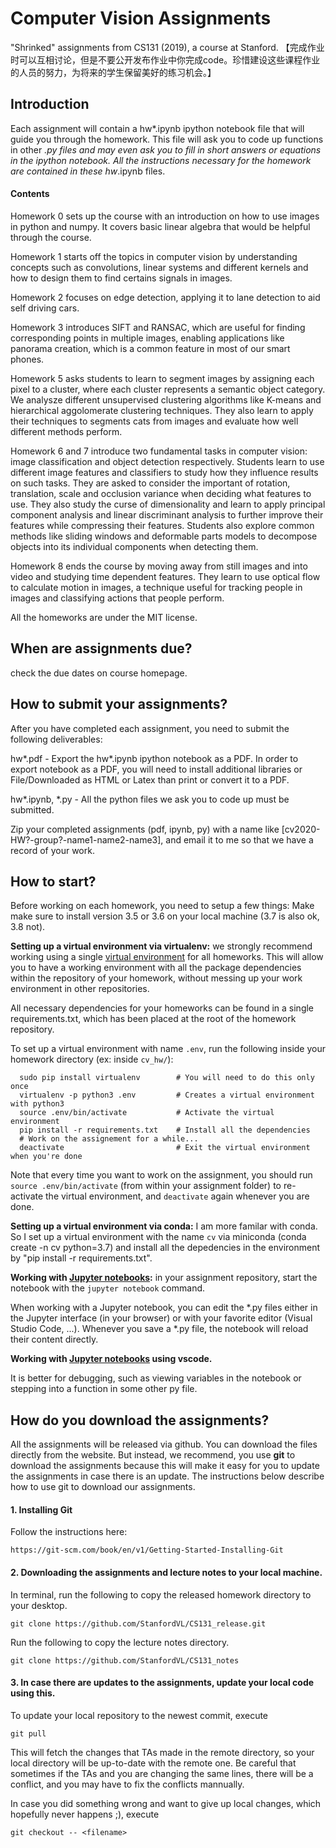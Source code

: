 # Computer Vision Assignments
"Shrinked" assignments from CS131 (2019), a course at Stanford. 【完成作业时可以互相讨论，但是不要公开发布作业中你完成code。珍惜建设这些课程作业的人员的努力，为将来的学生保留美好的练习机会。】

## Introduction
Each assignment will contain a hw*.ipynb ipython notebook file that will guide you through the homework. This file will ask you to code up functions in other *.py files and may even ask you to fill in short answers or equations in the ipython notebook. All the instructions necessary for the homework are contained in these hw*.ipynb files.

#### Contents
Homework 0 sets up the course with an introduction on how to use images in python and numpy. It covers basic linear algebra that would be helpful through the course.

Homework 1 starts off the topics in computer vision by understanding concepts such as convolutions, linear systems and different kernels and how to design them to find certains signals in images. 

Homework 2 focuses on edge detection, applying it to lane detection to aid self driving cars. 

Homework 3 introduces SIFT and RANSAC, which are useful for finding corresponding points in multiple images, enabling applications like panorama creation, which is a common feature in most of our smart phones.

<!---
Moving beyond pixels and edges, homework 4 takes a wider view of the image and asks students to use a dynamic programming algorithm to define the energy of certain regions in an image. This energy definition allows us to find regions that are important, enabling different monitors with varying sizes (large projections, medium laptop screens and small cell phones) to display only the important portions of an image. We specifically ask students to implements different versions of seam carving while preserving the structure of objects in images.
-->

Homework 5 asks students to learn to segment images by assigning each pixel to a cluster, where each cluster represents a semantic object category. We analysze different unsupervised clustering algorithms like K-means and hierarchical aggolomerate clustering techniques. They also learn to apply their techniques to segments cats from images and evaluate how well different methods perform. 

Homework 6 and 7 introduce two fundamental tasks in computer vision: image classification and object detection respectively. Students learn to use different image features and classifiers to study how they influence results on such tasks. They are asked to consider the important of rotation, translation, scale and occlusion variance when deciding what features to use. They also study the curse of dimensionality and learn to apply principal component analysis and linear discriminant analysis to further improve their features while compressing their features. Students also explore common methods like sliding windows and deformable parts models to decompose objects into its individual components when detecting them.

Homework 8 ends the course by moving away from still images and into video and studying time dependent features. They learn to use optical flow to calculate motion in images, a technique useful for tracking people in images and classifying actions that people perform.

All the homeworks are under the MIT license.

## When are assignments due?
check the due dates on course homepage.

## How to submit your assignments?
After you have completed each assignment, you need to submit the following deliverables:

hw*.pdf - Export the hw*.ipynb ipython notebook as a PDF. In order to export notebook as a PDF, you will need to install additional libraries or File/Downloaded as HTML or Latex than print or convert it to a PDF.

hw*.ipynb, *.py - All the python files we ask you to code up must be submitted.

Zip your completed assignments (pdf, ipynb, py) with a name like [cv2020-HW?-group?-name1-name2-name3], and email it to me so that we have a record of your work. 

## How to start?
Before working on each homework, you need to setup a few things:
Make make sure to install version 3.5 or 3.6 on your local machine (3.7 is also ok, 3.8 not). 

**Setting up a virtual environment via virtualenv:** we strongly recommend working using a single [virtual environment](http://docs.python-guide.org/en/latest/dev/virtualenvs/) for all homeworks. This will allow you to have a working environment with all the package dependencies within the repository of your homework, without messing up your work environment in other repositories.

All necessary dependencies for your homeworks can be found in a single requirements.txt, which has been placed at the root of the homework repository.

To set up a virtual environment with name `.env`, run the following inside your homework directory (ex: inside `cv_hw/`):

      sudo pip install virtualenv        # You will need to do this only once
      virtualenv -p python3 .env         # Creates a virtual environment with python3
      source .env/bin/activate           # Activate the virtual environment
      pip install -r requirements.txt    # Install all the dependencies
      # Work on the assignement for a while...
      deactivate                         # Exit the virtual environment when you're done

Note that every time you want to work on the assignment, you should run `source .env/bin/activate` (from within your assignment folder) to re-activate the virtual environment, and `deactivate` again whenever you are done.

**Setting up a virtual environment via conda:** 
I am more familar with conda. So I set up a virtual environment with the name `cv` via miniconda (conda create -n cv python=3.7) and install all the depedencies in the environment by "pip install -r requirements.txt".

**Working with [Jupyter notebooks](https://jupyter.org/):** in your assignment repository, start the notebook with the `jupyter notebook` command.

When working with a Jupyter notebook, you can edit the *.py files either in the Jupyter interface (in your browser) or with your favorite editor (Visual Studio Code, ...). Whenever you save a *.py file, the notebook will reload their content directly.

**Working with [Jupyter notebooks](https://code.visualstudio.com/docs/python/jupyter-support) using vscode.**

It is better for debugging, such as viewing variables in the notebook or stepping into a function in some other py file.

How do you download the assignments?
------------------------------------

All the assignments will be released via github. You can download the files directly from the website. But instead, we recommend, you use **git** to download the assignments because this will make it easy for you to update the assignments in case there is an update. The instructions below describe how to use git to download our assignments.

#### 1. Installing Git

Follow the instructions here:

    https://git-scm.com/book/en/v1/Getting-Started-Installing-Git

#### 2. Downloading the assignments and lecture notes to your local machine.

In terminal, run the following to copy the released homework directory to your desktop.

    git clone https://github.com/StanfordVL/CS131_release.git

Run the following to copy the lecture notes directory.

    git clone https://github.com/StanfordVL/CS131_notes

#### 3. In case there are updates to the assignments, update your local code using this.

To update your local repository to the newest commit, execute

    git pull

This will fetch the changes that TAs made in the remote directory, so your local directory will be up-to-date with the remote one. Be careful that sometimes if the TAs and you are changing the same lines, there will be a conflict, and you may have to fix the conflicts mannually.

In case you did something wrong and want to give up local changes, which hopefully never happens ;), execute

    git checkout -- <filename>
